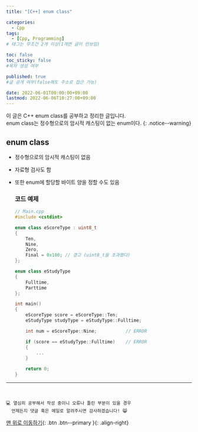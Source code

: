 ```yaml
---
title: "[C++] enum class" 

categories:
  - Cpp
tags:
  - [Cpp, Programming]
# 태그는 무조건 2개 이상(1개면 글이 안보임)

toc: false
toc_sticky: false
#목차 생성 여부

published: true
#글 공개 여부(false해도 주소로 접근 가능)

date: 2022-06-01T00:00:00+09:00
lastmod: 2022-06-06T10:27:00+09:00
---
```


<!-- description : 25자에서 160자 사이 -->
이 글은 C++ enum class를 공부하고 정리한 글입니다.<br>
enum class는 정수형으로의 암시적 캐스팅이 없는 enum이다.
{: .notice--warning}

## enum class
- 정수형으로의 암시적 캐스팅이 없음
- 자료형 검사도 함
- 또한 enum에 할당할 바이트 양을 정할 수도 있음

  ### 코드 예제
  ```cpp
  // Main.cpp
  #include <cstdint>

  enum class eScoreType : uint8_t
  {
      Ten,
      Nine,
      Zero,
      Final = 0x100; // 경고 (uint8_t을 초과했다)
  };

  enum class eStudyType
  {
      Fulltime,
      Parttime
  };

  int main()
  {
      eScoreType score = eScoreType::Ten;
      eStudyType studyType = eStudyType::Fulltime;

      int num = eScoreType::Nine;           // ERROR

      if (score == eStudyType::Fulltime)    // ERROR
      {
          ...
      }

      return 0;
  }
  ```

***
<br>

    💻 열심히 공부해서 작성 중이니 오류나 틀린 부분이 있을 경우 
      언제든지 댓글 혹은 메일로 알려주시면 감사하겠습니다! 😸


[맨 위로 이동하기](#){: .btn .btn--primary }{: .align-right}